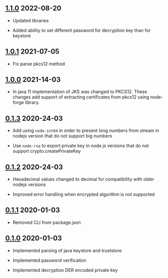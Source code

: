 ## [1.1.0](https://github.com/lenchv/jks-js/releases/tag/v1.1.0) 2022-08-20

- Updated libraries

- Added ability to set different password for decryption key than for keystore

## [1.0.1](https://github.com/lenchv/jks-js/releases/tag/v1.0.1) 2021-07-05

- Fix parse pkcs12 method

## [1.0.0](https://github.com/lenchv/jks-js/releases/tag/v1.0.0) 2021-14-03

- In java 11 implementation of JKS was changed to PKCS12. These changes add support of extracting certificates from pkcs12 using node-forge library.

## [0.1.3](https://github.com/lenchv/jks-js/releases/tag/v0.1.3) 2020-24-03

- Add using `node-int64` in order to present long numbers from stream in nodejs version that do not support big numbers

- Use `node-rsa` to export private key in node js versions that do not support crypto.createPrivateKey

## [0.1.2](https://github.com/lenchv/jks-js/releases/tag/v0.1.2) 2020-24-03

- Hexadecimal values changed to decimal for compatibility with older nodejs versions

- Improved error handling when encrypted algorithm is not supported

## [0.1.1](https://github.com/lenchv/jks-js/releases/tag/v0.1.1) 2020-01-03

- Removed CLI from package.json

## [0.1.0](https://github.com/lenchv/jks-js/releases/tag/v0.1.0) 2020-01-03

- Implemented parsing of java keystore and truststore

- Implemented password verification

- Implemented decryption DER encoded private key
